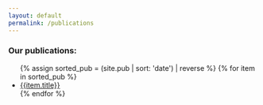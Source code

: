 ```yaml
---
layout: default
permalink: /publications
---
```


<h3 class="black"> Our publications: </h3>


<ul>
  {% assign sorted_pub = (site.pub | sort: 'date') | reverse  %}
  {% for item in sorted_pub %}
    <li>
      <a href="{{item.webpage}}">{{item.title}}</a>
    </li>
  {% endfor %}
</ul>